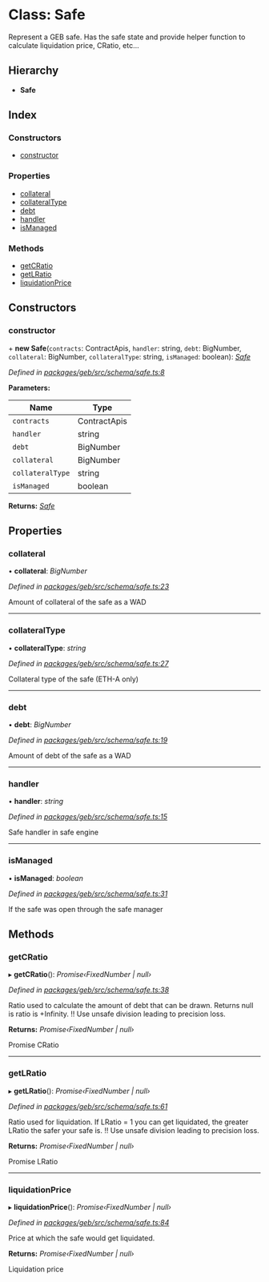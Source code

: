 # Class: Safe

Represent a GEB safe. Has the safe state and provide helper function to calculate liquidation price, CRatio, etc...

## Hierarchy

-   **Safe**

## Index

### Constructors

-   [constructor](safe.md#constructor)

### Properties

-   [collateral](safe.md#collateral)
-   [collateralType](safe.md#collateraltype)
-   [debt](safe.md#debt)
-   [handler](safe.md#handler)
-   [isManaged](safe.md#ismanaged)

### Methods

-   [getCRatio](safe.md#getcratio)
-   [getLRatio](safe.md#getlratio)
-   [liquidationPrice](safe.md#liquidationprice)

## Constructors

### constructor

\+ **new Safe**(`contracts`: ContractApis, `handler`: string, `debt`: BigNumber, `collateral`: BigNumber, `collateralType`: string, `isManaged`: boolean): _[Safe](safe.md)_

_Defined in [packages/geb/src/schema/safe.ts:8](https://github.com/reflexer-labs/geb.js/blob/e238565/packages/geb/src/schema/safe.ts#L8)_

**Parameters:**

| Name             | Type         |
| ---------------- | ------------ |
| `contracts`      | ContractApis |
| `handler`        | string       |
| `debt`           | BigNumber    |
| `collateral`     | BigNumber    |
| `collateralType` | string       |
| `isManaged`      | boolean      |

**Returns:** _[Safe](safe.md)_

## Properties

### collateral

• **collateral**: _BigNumber_

_Defined in [packages/geb/src/schema/safe.ts:23](https://github.com/reflexer-labs/geb.js/blob/e238565/packages/geb/src/schema/safe.ts#L23)_

Amount of collateral of the safe as a WAD

---

### collateralType

• **collateralType**: _string_

_Defined in [packages/geb/src/schema/safe.ts:27](https://github.com/reflexer-labs/geb.js/blob/e238565/packages/geb/src/schema/safe.ts#L27)_

Collateral type of the safe (ETH-A only)

---

### debt

• **debt**: _BigNumber_

_Defined in [packages/geb/src/schema/safe.ts:19](https://github.com/reflexer-labs/geb.js/blob/e238565/packages/geb/src/schema/safe.ts#L19)_

Amount of debt of the safe as a WAD

---

### handler

• **handler**: _string_

_Defined in [packages/geb/src/schema/safe.ts:15](https://github.com/reflexer-labs/geb.js/blob/e238565/packages/geb/src/schema/safe.ts#L15)_

Safe handler in safe engine

---

### isManaged

• **isManaged**: _boolean_

_Defined in [packages/geb/src/schema/safe.ts:31](https://github.com/reflexer-labs/geb.js/blob/e238565/packages/geb/src/schema/safe.ts#L31)_

If the safe was open through the safe manager

## Methods

### getCRatio

▸ **getCRatio**(): _Promise‹FixedNumber | null›_

_Defined in [packages/geb/src/schema/safe.ts:38](https://github.com/reflexer-labs/geb.js/blob/e238565/packages/geb/src/schema/safe.ts#L38)_

Ratio used to calculate the amount of debt that can be drawn. Returns null is ratio is +Infinity. !! Use unsafe division leading to precision loss.

**Returns:** _Promise‹FixedNumber | null›_

Promise<FixedNumber> CRatio

---

### getLRatio

▸ **getLRatio**(): _Promise‹FixedNumber | null›_

_Defined in [packages/geb/src/schema/safe.ts:61](https://github.com/reflexer-labs/geb.js/blob/e238565/packages/geb/src/schema/safe.ts#L61)_

Ratio used for liquidation. If LRatio = 1 you can get liquidated, the greater LRatio the safer your safe is. !! Use unsafe division leading to precision loss.

**Returns:** _Promise‹FixedNumber | null›_

Promise<FixedNumber> LRatio

---

### liquidationPrice

▸ **liquidationPrice**(): _Promise‹FixedNumber | null›_

_Defined in [packages/geb/src/schema/safe.ts:84](https://github.com/reflexer-labs/geb.js/blob/e238565/packages/geb/src/schema/safe.ts#L84)_

Price at which the safe would get liquidated.

**Returns:** _Promise‹FixedNumber | null›_

<FixedNumber> Liquidation price
